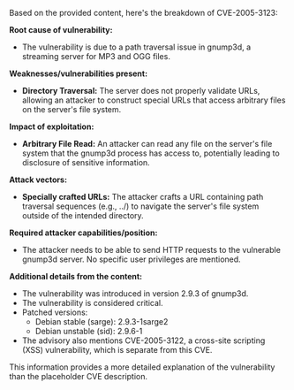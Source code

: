 Based on the provided content, here's the breakdown of CVE-2005-3123:

**Root cause of vulnerability:**
- The vulnerability is due to a path traversal issue in gnump3d, a streaming server for MP3 and OGG files.

**Weaknesses/vulnerabilities present:**
- **Directory Traversal:** The server does not properly validate URLs, allowing an attacker to construct special URLs that access arbitrary files on the server's file system.

**Impact of exploitation:**
- **Arbitrary File Read:** An attacker can read any file on the server's file system that the gnump3d process has access to, potentially leading to disclosure of sensitive information.

**Attack vectors:**
- **Specially crafted URLs:** The attacker crafts a URL containing path traversal sequences (e.g., ../) to navigate the server's file system outside of the intended directory.

**Required attacker capabilities/position:**
- The attacker needs to be able to send HTTP requests to the vulnerable gnump3d server. No specific user privileges are mentioned.

**Additional details from the content:**

*   The vulnerability was introduced in version 2.9.3 of gnump3d.
*   The vulnerability is considered critical.
*   Patched versions:
    *   Debian stable (sarge): 2.9.3-1sarge2
    *   Debian unstable (sid): 2.9.6-1
*   The advisory also mentions CVE-2005-3122, a cross-site scripting (XSS) vulnerability, which is separate from this CVE.

This information provides a more detailed explanation of the vulnerability than the placeholder CVE description.